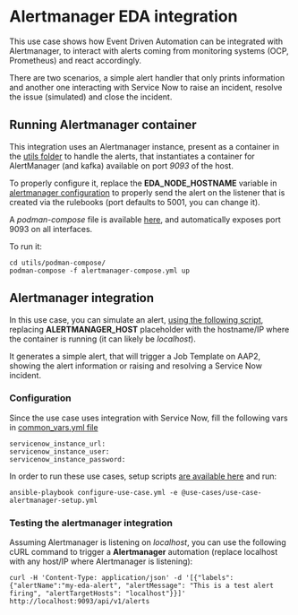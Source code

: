 # Alertmanager EDA integration

This use case shows how Event Driven Automation can be integrated with Alertmanager, to interact with alerts coming from monitoring systems (OCP, Prometheus) and react accordingly.

There are two scenarios, a simple alert handler that only prints information and another one interacting with Service Now to raise an incident, resolve the issue (simulated) and close the incident.

## Running Alertmanager container

This integration uses an Alertmanager instance, present as a container in the [utils folder](../../utils) to handle the alerts, that instantiates a container for AlertManager (and kafka) available on port _9093_ of the host.

To properly configure it, replace the **EDA_NODE_HOSTNAME** variable in [alertmanager configuration](../../utils/podman-compose/alertmanager/alertmanager.yml) to properly send the alert on the listener that is created via the rulebooks (port defaults to 5001, you can change it).

A _podman-compose_ file is available [here](../../utils/podman-compose/alertmanager-compose.yml), and automatically exposes port 9093 on all interfaces.

To run it:

    cd utils/podman-compose/
    podman-compose -f alertmanager-compose.yml up

## Alertmanager integration

In this use case, you can simulate an alert, [using the following script](../../utils/send-alert), replacing **ALERTMANAGER_HOST** placeholder with the hostname/IP where the container is running (it can likely be _localhost_).

It generates a simple alert, that will trigger a Job Template on AAP2, showing the alert information or raising and resolving a Service Now incident.

### Configuration

Since the use case uses integration with Service Now, fill the following vars in [common_vars.yml file](./vars/common_vars.yml)

    servicenow_instance_url:
    servicenow_instance_user:
    servicenow_instance_password:

In order to run these use cases, setup scripts [are available here](../../eda-demo-setup/) and run:

    ansible-playbook configure-use-case.yml -e @use-cases/use-case-alertmanager-setup.yml

### Testing the alertmanager integration

Assuming Alertmanager is listening on _localhost_, you can use the following cURL command to trigger a **Alertmanager** automation (replace localhost with any host/IP where Alertmanager is listening):

    curl -H 'Content-Type: application/json' -d '[{"labels":{"alertName":"my-eda-alert", "alertMessage": "This is a test alert firing", "alertTargetHosts": "localhost"}}]' http://localhost:9093/api/v1/alerts
